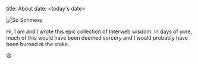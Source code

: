 title: About
date: <today's date>

![So Schmexy][my_sweet_photo]

Hi, I am <username> and I wrote this epic collection of Interweb
wisdom. In days of yore, much of this would have been deemed sorcery
and I would probably have been burned at the stake.

😆

[my_sweet_photo]: {static}/images/HotPhotoOfMe.jpg
